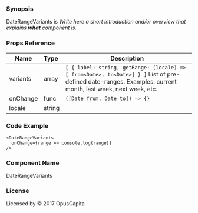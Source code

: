 ### Synopsis

DateRangeVariants is 
*Write here a short introduction and/or overview that explains **what** component is.*

### Props Reference

| Name                           | Type                    | Description                                                                                                                                                 |
| ------------------------------ | :---------------------- | -----------------------------------------------------------                                                                                                 |
| variants                       | array                   | `[ { label: string, getRange: (locale) => [ from<Date>, to<Date>] } ]` List of pre-defined date-ranges. Examples: current month, last week, next week, etc. |
| onChange                       | func                    | `([Date from, Date to]) => {}`                                                                                                                              |
| locale                         | string                  |                                                                                                                                                             |

### Code Example

```
<DateRangeVariants 
  onChange={range => console.log(range)}
/>
```

### Component Name

DateRangeVariants

### License

Licensed by © 2017 OpusCapita

